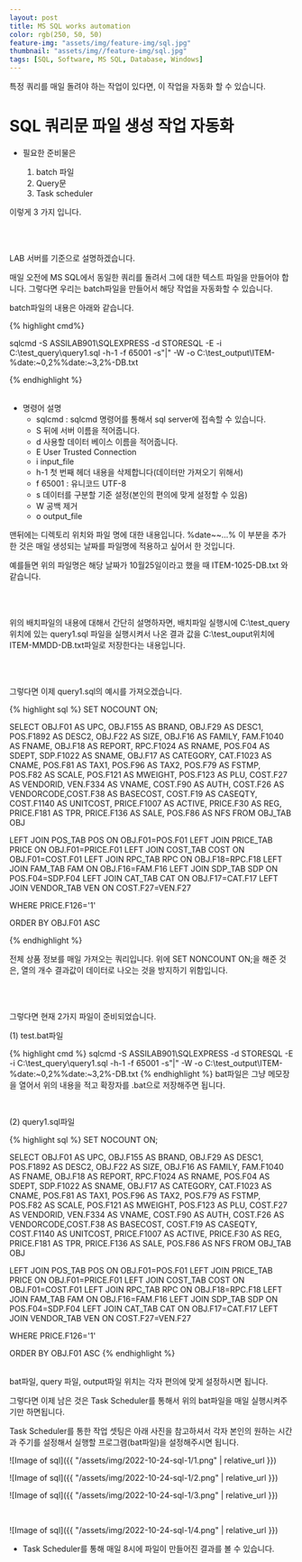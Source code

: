 ```yaml
---
layout: post
title: MS SQL works automation
color: rgb(250, 50, 50)
feature-img: "assets/img/feature-img/sql.jpg"
thumbnail: "assets/img//feature-img/sql.jpg"
tags: [SQL, Software, MS SQL, Database, Windows]
---
```



특정 쿼리를 매일 돌려야 하는 작업이 있다면, 이 작업을 자동화 할 수 있습니다.

# SQL 쿼리문 파일 생성 작업 자동화


- 필요한 준비물은 

    1. batch 파일
    2. Query문
    3. Task scheduler
    
이렇게 3 가지 입니다.


<br>
<br>

LAB 서버를 기준으로 설명하겠습니다.

매일 오전에 MS SQL에서 동일한 쿼리를 돌려서 그에 대한 텍스트 파일을 만들어야 합니다.
그렇다면 우리는 batch파일을 만들어서 해당 작업을 자동화할 수 있습니다.

batch파일의 내용은 아래와 같습니다.

{% highlight cmd%}

sqlcmd -S ASSILAB901\SQLEXPRESS -d STORESQL -E -i C:\test_query\query1.sql -h-1 -f 65001 -s"|" -W -o C:\test_output\ITEM-%date:~0,2%%date:~3,2%-DB.txt

{% endhighlight %}
<br>
<br>

- 명령어 설명
    - sqlcmd : sqlcmd 명령어를 통해서 sql server에 접속할 수 있습니다.
    - S 뒤에 서버 이름을 적어줍니다.
    - d 사용할 데이터 베이스 이름을 적어줍니다.
    - E User Trusted Connection
    - i input_file
    - h-1 첫 번째 헤더 내용을 삭제합니다(데이터만 가져오기 위해서)
    - f 65001 : 유니코드 UTF-8
    - s 데이터를 구분할 기준 설정(본인의 편의에 맞게 설정할 수 있음)
    - W 공백 제거
    - o output_file


맨뒤에는 디렉토리 위치와 파일 명에 대한 내용입니다.
%date~~…% 이 부분을 추가한 것은 매일 생성되는 날짜를 파일명에 적용하고 싶어서 한 것입니다.

예를들면 위의 파일명은 해당 날짜가 10월25일이라고 했을 때
ITEM-1025-DB.txt 와 같습니다.

<br>
<br>

위의 배치파일의 내용에 대해서 간단히 설명하자면,
배치파일 실행시에
C:\test_query위치에 있는 query1.sql 파일을 실행시켜서 나온 결과 값을
C:\test_ouput위치에 ITEM-MMDD-DB.txt파일로 저장한다는 내용입니다.


<br>
<br>

그렇다면 이제 query1.sql의 예시를 가져오겠습니다.

{% highlight sql %}
SET NOCOUNT ON;

SELECT OBJ.F01 AS UPC, OBJ.F155 AS BRAND, OBJ.F29 AS DESC1, POS.F1892 AS DESC2, OBJ.F22 AS SIZE, 
OBJ.F16 AS FAMILY, FAM.F1040 AS FNAME, OBJ.F18 AS REPORT, RPC.F1024 AS RNAME, POS.F04 AS SDEPT, SDP.F1022 AS SNAME,
OBJ.F17 AS CATEGORY, CAT.F1023 AS CNAME,
POS.F81 AS TAX1, POS.F96 AS TAX2, POS.F79 AS FSTMP, POS.F82 AS SCALE, POS.F121 AS MWEIGHT, 
POS.F123 AS PLU, COST.F27 AS VENDORID, VEN.F334 AS VNAME, COST.F90 AS AUTH, COST.F26 AS VENDORCODE,COST.F38 AS BASECOST, 
COST.F19 AS CASEQTY, COST.F1140 AS UNITCOST, PRICE.F1007 AS ACTIVE, PRICE.F30 AS REG, 
PRICE.F181 AS TPR, PRICE.F136 AS SALE, POS.F86 AS NFS FROM OBJ_TAB OBJ

LEFT JOIN POS_TAB POS ON OBJ.F01=POS.F01 
LEFT JOIN PRICE_TAB PRICE ON OBJ.F01=PRICE.F01
LEFT JOIN COST_TAB COST ON OBJ.F01=COST.F01 
LEFT JOIN RPC_TAB RPC ON OBJ.F18=RPC.F18
LEFT JOIN FAM_TAB FAM ON OBJ.F16=FAM.F16
LEFT JOIN SDP_TAB SDP ON POS.F04=SDP.F04
LEFT JOIN CAT_TAB CAT ON OBJ.F17=CAT.F17
LEFT JOIN VENDOR_TAB VEN ON COST.F27=VEN.F27

WHERE PRICE.F126='1'

ORDER BY OBJ.F01 ASC

{% endhighlight %}

전체 상품 정보를 매일 가져오는 쿼리입니다.
위에 SET NONCOUNT ON;을 해준 것은, 열의 개수 결과값이 데이터로 나오는 것을 방지하기 위함입니다.

<br>
<br>

그렇다면 현재 2가지 파일이 준비되었습니다.

(1)	test.bat파일

{% highlight cmd %}
sqlcmd -S ASSILAB901\SQLEXPRESS -d STORESQL -E -i C:\test_query\query1.sql -h-1 -f 65001 -s"|" -W -o C:\test_output\ITEM-%date:~0,2%%date:~3,2%-DB.txt
{% endhighlight %}
bat파일은 그냥 메모장을 열어서 위의 내용을 적고 확장자를 .bat으로 저장해주면 됩니다.

<br>

(2)	query1.sql파일

{% highlight sql %}
SET NOCOUNT ON;

SELECT OBJ.F01 AS UPC, OBJ.F155 AS BRAND, OBJ.F29 AS DESC1, POS.F1892 AS DESC2, OBJ.F22 AS SIZE, 
OBJ.F16 AS FAMILY, FAM.F1040 AS FNAME, OBJ.F18 AS REPORT, RPC.F1024 AS RNAME, POS.F04 AS SDEPT, SDP.F1022 AS SNAME,
OBJ.F17 AS CATEGORY, CAT.F1023 AS CNAME,
POS.F81 AS TAX1, POS.F96 AS TAX2, POS.F79 AS FSTMP, POS.F82 AS SCALE, POS.F121 AS MWEIGHT, 
POS.F123 AS PLU, COST.F27 AS VENDORID, VEN.F334 AS VNAME, COST.F90 AS AUTH, COST.F26 AS VENDORCODE,COST.F38 AS BASECOST, 
COST.F19 AS CASEQTY, COST.F1140 AS UNITCOST, PRICE.F1007 AS ACTIVE, PRICE.F30 AS REG, 
PRICE.F181 AS TPR, PRICE.F136 AS SALE, POS.F86 AS NFS FROM OBJ_TAB OBJ

LEFT JOIN POS_TAB POS ON OBJ.F01=POS.F01 
LEFT JOIN PRICE_TAB PRICE ON OBJ.F01=PRICE.F01
LEFT JOIN COST_TAB COST ON OBJ.F01=COST.F01 
LEFT JOIN RPC_TAB RPC ON OBJ.F18=RPC.F18
LEFT JOIN FAM_TAB FAM ON OBJ.F16=FAM.F16
LEFT JOIN SDP_TAB SDP ON POS.F04=SDP.F04
LEFT JOIN CAT_TAB CAT ON OBJ.F17=CAT.F17
LEFT JOIN VENDOR_TAB VEN ON COST.F27=VEN.F27

WHERE PRICE.F126='1'

ORDER BY OBJ.F01 ASC
{% endhighlight %}
<br>
<br>

bat파일, query 파일, output파일 위치는 각자 편의에 맞게 설정하시면 됩니다.

그렇다면 이제 남은 것은 Task Scheduler를 통해서 위의 bat파일을 매일 실행시켜주기만 하면됩니다.

Task Scheduler를 통한 작업 셋팅은 아래 사진을 참고하셔서 각자 본인의 원하는 시간과 주기를 설정해서 실행할 프로그램(bat파일)을 설정해주시면 됩니다.

![Image of sql]({{ "/assets/img/2022-10-24-sql-1/1.png" | relative_url }})

![Image of sql]({{ "/assets/img/2022-10-24-sql-1/2.png" | relative_url }})

![Image of sql]({{ "/assets/img/2022-10-24-sql-1/3.png" | relative_url }})


<br>

![Image of sql]({{ "/assets/img/2022-10-24-sql-1/4.png" | relative_url }})
- Task Scheduler를 통해 매일 8시에 파일이 만들어진 결과를 볼 수 있습니다.